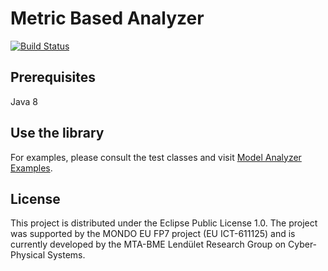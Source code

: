 # Metric Based Analyzer

[![Build Status](https://travis-ci.org/FTSRG/model-analyzer.svg)](https://travis-ci.org/FTSRG/model-analyzer)

## Prerequisites

Java 8

## Use the library

For examples, please consult the test classes and visit [Model Analyzer Examples](https://github.com/ZsoltKovari/model-analyzer-examples).

## License

This project is distributed under the Eclipse Public License 1.0. The project was supported by the MONDO EU FP7 project (EU ICT-611125) and is currently developed by the MTA-BME Lendület Research Group on Cyber-Physical Systems.
